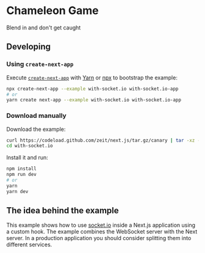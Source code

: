 # Chameleon Game

Blend in and don't get caught

## Developing

### Using `create-next-app`

Execute [`create-next-app`](https://github.com/zeit/next.js/tree/canary/packages/create-next-app) with [Yarn](https://yarnpkg.com/lang/en/docs/cli/create/) or [npx](https://github.com/zkat/npx#readme) to bootstrap the example:

```bash
npx create-next-app --example with-socket.io with-socket.io-app
# or
yarn create next-app --example with-socket.io with-socket.io-app
```

### Download manually

Download the example:

```bash
curl https://codeload.github.com/zeit/next.js/tar.gz/canary | tar -xz --strip=2 next.js-canary/examples/with-socket.io
cd with-socket.io
```

Install it and run:

```bash
npm install
npm run dev
# or
yarn
yarn dev
```

## The idea behind the example

This example shows how to use [socket.io](https://socket.io/) inside a Next.js application using a custom hook. The example combines the WebSocket server with the Next server. In a production application you should consider splitting them into different services.
